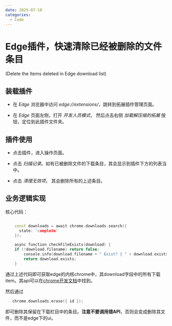 ```yaml
---
date: 2025-07-18
categories:
  - Code
---
```

# Edge插件，快速清除已经被删除的文件条目
(Delete the Items deleted in Edge download list)

<!-- more -->
## 装载插件
- 在 _Edge_ 浏览器中访问 _edge://extensions/_，跳转到拓展插件管理页面。

- 在 _Edge_ 页面左侧，打开 _开发人员模式_， 然后点击右侧 _加载解压缩的拓展_ 按钮，定位到此插件文件夹。

## 插件使用
- 点击插件，进入操作页面。

- 点击 _扫描记录_。如有已被删除文件的下载条目，其会显示到插件下方的列表当中。

- 点击 _清理无效项_， 其会删除所有的上述条目。

## 业务逻辑实现

核心代码：
``` cpp

    const downloads = await chrome.downloads.search({ 
      state: 'complete' 
    });

    async function checkFileExists(download) {
    if (!download.filename) return false;
        console.info(download.filename + " Exist? { " + download.exists + " }")
        return download.exists;
    }
 ```

 通过上述代码即可获取edge的内核chrome中，其download字段中的所有下载item。其api可以在[chrome开发文档](https://developer.chrome.com/docs/extensions/reference/api/downloads?hl=zh-cn)中找到。

 然后通过

 ``` cpp
    chrome.downloads.erase({ id });
 ```

 即可删除其保留在下载栏目中的条目。**注意不要调用错API**，否则会变成删除其文件，而不是edge下的ui。